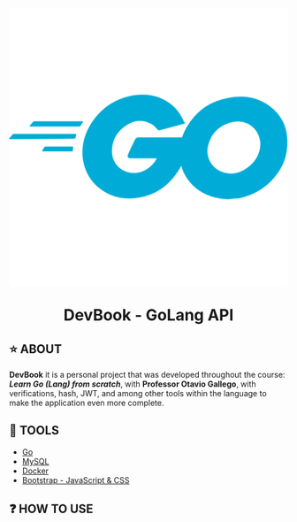 <h1 align="center">
    <img src="./webapp/assets/readme/golang_logo.webp">
    <p>DevBook - GoLang API</p>
</h1>

## ⭐ ABOUT

**DevBook** it is a personal project that was developed throughout the course:
***Learn Go (Lang) from scratch***, with **Professor Otavio Gallego**, with verifications, hash, JWT, and among other tools within the language to make the application even more complete.

## 🔨 TOOLS

- [Go](https://go.dev/)
- [MySQL](https://www.mysql.com/)
- [Docker](https://www.docker.com/)
- [Bootstrap - JavaScript & CSS](https://getbootstrap.com/)

## ❓ HOW TO USE

